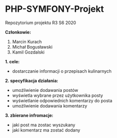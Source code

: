 # PHP-SYMFONY-Projekt
Repozytorium projektu R3 S6 2020

**Członkowie:**
1. Marcin Kurach
2. Michał Bogusławski
3. Kamil Gozdalski 

**1. cele:**
* dostarczanie informacji o przepisach kulinarnych

**2. specyfikacja działania:**
* umożliwienie dodawania postów
* wyświetla wybrane przez użytkownika posty
* wyświetlanie odpowiednich komentarzy do posta 
* umożliwienie dodawania komentarzy

**3. zbierane infromacje:**
* jaki post ma zostac wyszukany
* jaki komentarz ma zostać dodany

